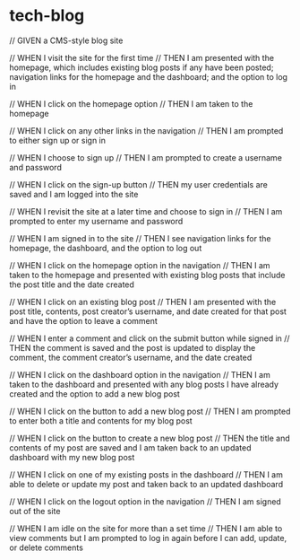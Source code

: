# tech-blog

// GIVEN a CMS-style blog site

// WHEN I visit the site for the first time
// THEN I am presented with the homepage, which includes existing blog posts if any have been posted; navigation links for the homepage and the dashboard; and the option to log in

// WHEN I click on the homepage option
// THEN I am taken to the homepage

// WHEN I click on any other links in the navigation
// THEN I am prompted to either sign up or sign in

// WHEN I choose to sign up
// THEN I am prompted to create a username and password

// WHEN I click on the sign-up button
// THEN my user credentials are saved and I am logged into the site

// WHEN I revisit the site at a later time and choose to sign in
// THEN I am prompted to enter my username and password

// WHEN I am signed in to the site
// THEN I see navigation links for the homepage, the dashboard, and the option to log out

// WHEN I click on the homepage option in the navigation
// THEN I am taken to the homepage and presented with existing blog posts that include the post title and the date created

// WHEN I click on an existing blog post
// THEN I am presented with the post title, contents, post creator’s username, and date created for that post and have the option to leave a comment

// WHEN I enter a comment and click on the submit button while signed in
// THEN the comment is saved and the post is updated to display the comment, the comment creator’s username, and the date created

// WHEN I click on the dashboard option in the navigation
// THEN I am taken to the dashboard and presented with any blog posts I have already created and the option to add a new blog post

// WHEN I click on the button to add a new blog post
// THEN I am prompted to enter both a title and contents for my blog post

// WHEN I click on the button to create a new blog post
// THEN the title and contents of my post are saved and I am taken back to an updated dashboard with my new blog post

// WHEN I click on one of my existing posts in the dashboard
// THEN I am able to delete or update my post and taken back to an updated dashboard

// WHEN I click on the logout option in the navigation
// THEN I am signed out of the site

// WHEN I am idle on the site for more than a set time
// THEN I am able to view comments but I am prompted to log in again before I can add, update, or delete comments